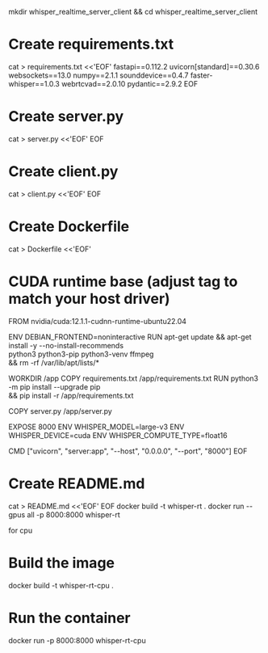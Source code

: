 mkdir whisper_realtime_server_client && cd whisper_realtime_server_client

# Create requirements.txt
cat > requirements.txt <<'EOF'
fastapi==0.112.2
uvicorn[standard]==0.30.6
websockets==13.0
numpy==2.1.1
sounddevice==0.4.7
faster-whisper==1.0.3
webrtcvad==2.0.10
pydantic==2.9.2
EOF

# Create server.py
cat > server.py <<'EOF'
<PASTE SERVER CODE FROM ABOVE HERE>
EOF

# Create client.py
cat > client.py <<'EOF'
<PASTE CLIENT CODE FROM ABOVE HERE>
EOF

# Create Dockerfile
cat > Dockerfile <<'EOF'
# CUDA runtime base (adjust tag to match your host driver)
FROM nvidia/cuda:12.1.1-cudnn-runtime-ubuntu22.04

ENV DEBIAN_FRONTEND=noninteractive
RUN apt-get update && apt-get install -y --no-install-recommends \
    python3 python3-pip python3-venv ffmpeg \
    && rm -rf /var/lib/apt/lists/*

WORKDIR /app
COPY requirements.txt /app/requirements.txt
RUN python3 -m pip install --upgrade pip \
    && pip install -r /app/requirements.txt

COPY server.py /app/server.py

EXPOSE 8000
ENV WHISPER_MODEL=large-v3
ENV WHISPER_DEVICE=cuda
ENV WHISPER_COMPUTE_TYPE=float16

CMD ["uvicorn", "server:app", "--host", "0.0.0.0", "--port", "8000"]
EOF

# Create README.md
cat > README.md <<'EOF'
<PASTE README CONTENT FROM ABOVE HERE>
EOF
docker build -t whisper-rt .
docker run --gpus all -p 8000:8000 whisper-rt

for cpu
# Build the image
docker build -t whisper-rt-cpu .

# Run the container
docker run -p 8000:8000 whisper-rt-cpu